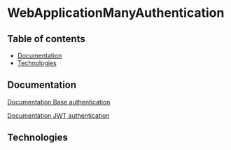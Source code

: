 # WebApplicationManyAuthentication

## Table of contents
* [Documentation](#documentation)
* [Technologies](#technologies)

## Documentation

[Documentation Base authentication](https://datatracker.ietf.org/doc/html/rfc7617)

[Documentation JWT authentication ](https://datatracker.ietf.org/doc/rfc8725/)

## Technologies
